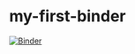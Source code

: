 # my-first-binder

[![Binder](https://mybinder.org/badge_logo.svg)](https://mybinder.org/v2/gh/meheino77/my-first-binder/HEAD)
